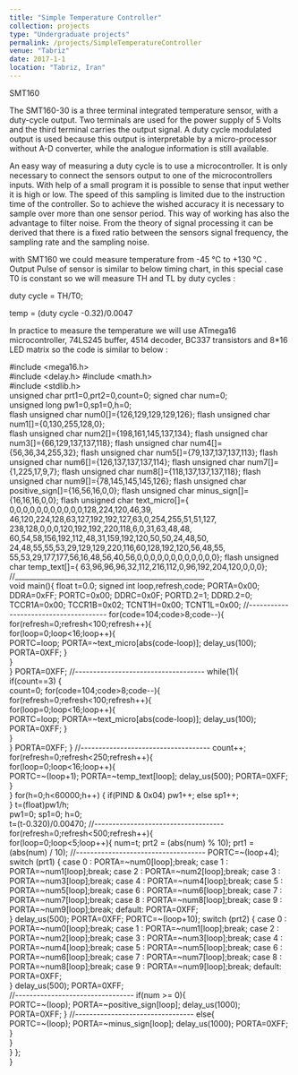```yaml
---
title: "Simple Temperature Controller"
collection: projects
type: "Undergraduate projects"
permalink: /projects/SimpleTemperatureController
venue: "Tabriz"
date: 2017-1-1
location: "Tabriz, Iran"
---
```


SMT160

The SMT160-30 is a three terminal integrated temperature sensor, with a duty-cycle output. Two terminals are used for the power supply of 5 Volts and the third terminal carries the output signal. A duty cycle modulated output is used because this output is interpretable by a micro-processor without A-D converter, while the analogue information is still available.

An easy way of measuring a duty cycle is to use a microcontroller. It is only necessary to connect the sensors output to one of the microcontrollers inputs. With help of a small program it is possible to sense that input wether it is high or low. The speed of this sampling is limited due to the instruction time of the controller. So to achieve the wished accuracy it is necessary to sample over more than one sensor period. This way of working has also the advantage to filter noise. From the theory of signal processing it can be derived that there is a fixed ratio between the sensors signal frequency, the sampling rate and the sampling noise.

with SMT160 we could measure temperature from -45 °C to +130 °C . Output Pulse of sensor is similar to below timing chart, in this special case T0 is constant so we will measure TH and TL by duty cycles :

duty cycle = TH/T0;

temp = (duty cycle -0.32)/0.0047

In practice to measure the temperature we will use ATmega16 microcontroller, 74LS245 buffer, 4514 decoder, BC337 transistors and 8*16 LED matrix so the code is similar to below :

#include \<mega16.h>  
#include \<delay.h> 
#include \<math.h>  
#include \<stdlib.h>  
unsigned char  prt1=0,prt2=0,count=0;
signed char    num=0;    
unsigned long pw1=0,sp1=0,h=0;   
flash unsigned char num0[]={126,129,129,129,126}; 
flash unsigned char num1[]={0,130,255,128,0};  
flash unsigned char num2[]={198,161,145,137,134};
flash unsigned char num3[]={66,129,137,137,118};
flash unsigned char num4[]={56,36,34,255,32}; 
flash unsigned char num5[]={79,137,137,137,113}; 
flash unsigned char num6[]={126,137,137,137,114}; 
flash unsigned char num7[]={1,225,17,9,7}; 
flash unsigned char num8[]={118,137,137,137,118}; 
flash unsigned char num9[]={78,145,145,145,126};
flash unsigned char positive_sign[]={16,56,16,0,0};
flash unsigned char minus_sign[]={16,16,16,0,0}; 
flash unsigned char text_micro[]={ 
0,0,0,0,0,0,0,0,0,0,0,128,224,120,46,39,
46,120,224,128,63,127,192,192,127,63,0,254,255,51,51,127,
238,128,0,0,0,120,192,192,220,118,6,0,31,63,48,48,
60,54,58,156,192,112,48,31,159,192,120,50,50,24,48,50,
24,48,55,55,53,29,129,129,220,116,60,128,192,120,56,48,55,
55,53,29,177,177,56,16,48,56,40,56,0,0,0,0,0,0,0,0,0,0,0,0};
flash unsigned char temp_text[]={
63,96,96,96,32,112,216,112,0,96,192,204,120,0,0,0};
//_____________________________________________________        
void main(){ 
float t=0.0;
signed int loop,refresh,code; 
PORTA=0x00;
DDRA=0xFF;
PORTC=0x00;
DDRC=0x0F;
PORTD.2=1;
DDRD.2=0;   
TCCR1A=0x00;
TCCR1B=0x02;
TCNT1H=0x00;
TCNT1L=0x00;
//--------------------------------------
for(code=104;code>8;code--){   
for(refresh=0;refresh<100;refresh++){   
for(loop=0;loop<16;loop++){   
PORTC=loop;
PORTA=~text_micro[abs(code-loop)];
delay_us(100);
PORTA=0XFF;
    }    
  }  
} 
PORTA=0XFF; 
//------------------------------------ 
while(1){  
if(count==3)
{       
count=0;
for(code=104;code>8;code--){   
for(refresh=0;refresh<100;refresh++){   
for(loop=0;loop<16;loop++){   
PORTC=loop;
PORTA=~text_micro[abs(code-loop)];
delay_us(100);
PORTA=0XFF;
    }    
  }  
} 
PORTA=0XFF; 
}
//------------------------------------ 
count++;
for(refresh=0;refresh<250;refresh++){   
for(loop=0;loop<16;loop++){  
 PORTC=~(loop+1);
 PORTA=~temp_text[loop];
 delay_us(500);
 PORTA=0XFF;
     }  
 } 
for(h=0;h<60000;h++)
   {
   if(PIND & 0x04) pw1++;
   else sp1++;     
   }
 t=(float)pw1/h;                  
 pw1=0;
 sp1=0;
 h=0;                    
 t=(t-0.320)/0.00470; 
//------------------------------------ 
for(refresh=0;refresh<500;refresh++){  
for(loop=0;loop<5;loop++){ 
num=t;
prt2 = (abs(num) % 10);
prt1 = (abs(num) / 10); 
//------------------------------------
PORTC=~(loop+4);
switch (prt1) {
case 0 : PORTA=~num0[loop];break;
case 1 : PORTA=~num1[loop];break;
case 2 : PORTA=~num2[loop];break;
case 3 : PORTA=~num3[loop];break; 
case 4 : PORTA=~num4[loop];break;
case 5 : PORTA=~num5[loop];break;
case 6 : PORTA=~num6[loop];break;
case 7 : PORTA=~num7[loop];break;
case 8 : PORTA=~num8[loop];break;
case 9 : PORTA=~num9[loop];break;
default: PORTA=0XFF;    
 } 
delay_us(500); 
PORTA=0XFF; 
PORTC=~(loop+10);
switch (prt2) {
case 0 : PORTA=~num0[loop];break;
case 1 : PORTA=~num1[loop];break;
case 2 : PORTA=~num2[loop];break;
case 3 : PORTA=~num3[loop];break; 
case 4 : PORTA=~num4[loop];break;
case 5 : PORTA=~num5[loop];break;
case 6 : PORTA=~num6[loop];break;
case 7 : PORTA=~num7[loop];break;
case 8 : PORTA=~num8[loop];break;
case 9 : PORTA=~num9[loop];break;
default: PORTA=0XFF;    
 } 
delay_us(500); 
PORTA=0XFF;   
//---------------------------------
if(num >= 0){  
 PORTC=~(loop);
 PORTA=~positive_sign[loop];
 delay_us(1000);
 PORTA=0XFF;
 }
//---------------------------------
else{   
 PORTC=~(loop);
 PORTA=~minus_sign[loop];
 delay_us(1000);
 PORTA=0XFF; 
    }  
   }  
  }
 };     
}

